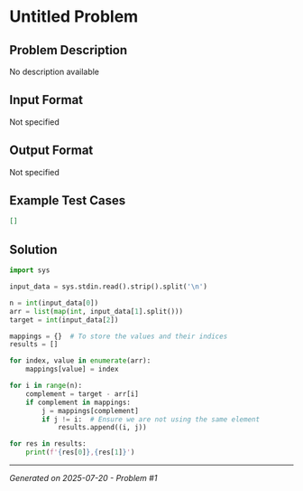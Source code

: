 # Untitled Problem

## Problem Description
No description available

## Input Format
Not specified

## Output Format
Not specified

## Example Test Cases
```json
[]
```

## Solution
```python
import sys

input_data = sys.stdin.read().strip().split('\n')

n = int(input_data[0])
arr = list(map(int, input_data[1].split()))
target = int(input_data[2])

mappings = {}  # To store the values and their indices
results = []

for index, value in enumerate(arr):
    mappings[value] = index

for i in range(n):
    complement = target - arr[i]
    if complement in mappings:
        j = mappings[complement]
        if j != i:  # Ensure we are not using the same element
            results.append((i, j))

for res in results:
    print(f'{res[0]},{res[1]}')
```

---
*Generated on 2025-07-20 - Problem #1*